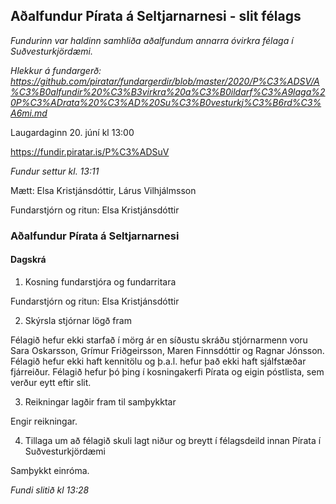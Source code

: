 ## Aðalfundur Pírata á Seltjarnarnesi - slit félags

*Fundurinn var haldinn samhliða aðalfundum annarra óvirkra félaga í Suðvesturkjördæmi.*

*Hlekkur á fundargerð: https://github.com/piratar/fundargerdir/blob/master/2020/P%C3%ADSV/A%C3%B0alfundir%20%C3%B3virkra%20a%C3%B0ildarf%C3%A9laga%20P%C3%ADrata%20%C3%AD%20Su%C3%B0vesturkj%C3%B6rd%C3%A6mi.md*

Laugardaginn 20. júní kl 13:00

https://fundir.piratar.is/P%C3%ADSuV

*Fundur settur kl. 13:11*

Mætt: Elsa Kristjánsdóttir, Lárus Vilhjálmsson

Fundarstjórn og ritun: Elsa Kristjánsdóttir

### Aðalfundur Pírata á Seltjarnarnesi
#### Dagskrá

1. Kosning fundarstjóra og fundarritara

Fundarstjórn og ritun: Elsa Kristjánsdóttir

2. Skýrsla stjórnar lögð fram

Félagið hefur ekki starfað í mörg ár en síðustu skráðu stjórnarmenn voru Sara Oskarsson, Grímur Friðgeirsson, Maren Finnsdóttir og Ragnar Jónsson. Félagið hefur ekki haft kennitölu og þ.a.l. hefur það ekki haft sjálfstæðar fjárreiður. Félagið hefur þó þing í kosningakerfi Pírata og eigin póstlista, sem verður eytt eftir slit.

3. Reikningar lagðir fram til samþykktar

Engir reikningar.

4. Tillaga um að félagið skuli lagt niður og breytt í félagsdeild innan Pírata í Suðvesturkjördæmi

Samþykkt einróma.

*Fundi slitið kl 13:28*
